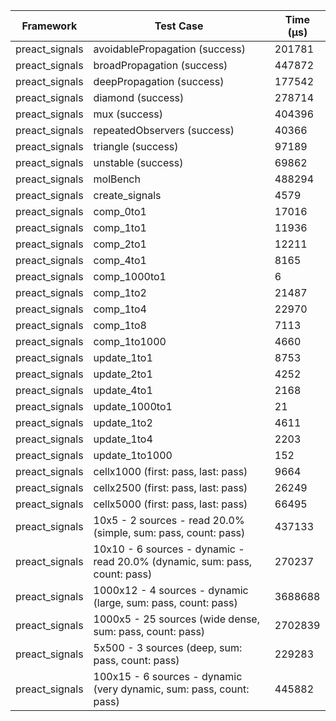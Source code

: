 | Framework | Test Case | Time (μs) |
| --- | --- | --- |
| preact_signals | avoidablePropagation (success) | 201781 |
| preact_signals | broadPropagation (success) | 447872 |
| preact_signals | deepPropagation (success) | 177542 |
| preact_signals | diamond (success) | 278714 |
| preact_signals | mux (success) | 404396 |
| preact_signals | repeatedObservers (success) | 40366 |
| preact_signals | triangle (success) | 97189 |
| preact_signals | unstable (success) | 69862 |
| preact_signals | molBench | 488294 |
| preact_signals | create_signals | 4579 |
| preact_signals | comp_0to1 | 17016 |
| preact_signals | comp_1to1 | 11936 |
| preact_signals | comp_2to1 | 12211 |
| preact_signals | comp_4to1 | 8165 |
| preact_signals | comp_1000to1 | 6 |
| preact_signals | comp_1to2 | 21487 |
| preact_signals | comp_1to4 | 22970 |
| preact_signals | comp_1to8 | 7113 |
| preact_signals | comp_1to1000 | 4660 |
| preact_signals | update_1to1 | 8753 |
| preact_signals | update_2to1 | 4252 |
| preact_signals | update_4to1 | 2168 |
| preact_signals | update_1000to1 | 21 |
| preact_signals | update_1to2 | 4611 |
| preact_signals | update_1to4 | 2203 |
| preact_signals | update_1to1000 | 152 |
| preact_signals | cellx1000 (first: pass, last: pass) | 9664 |
| preact_signals | cellx2500 (first: pass, last: pass) | 26249 |
| preact_signals | cellx5000 (first: pass, last: pass) | 66495 |
| preact_signals | 10x5 - 2 sources - read 20.0% (simple, sum: pass, count: pass) | 437133 |
| preact_signals | 10x10 - 6 sources - dynamic - read 20.0% (dynamic, sum: pass, count: pass) | 270237 |
| preact_signals | 1000x12 - 4 sources - dynamic (large, sum: pass, count: pass) | 3688688 |
| preact_signals | 1000x5 - 25 sources (wide dense, sum: pass, count: pass) | 2702839 |
| preact_signals | 5x500 - 3 sources (deep, sum: pass, count: pass) | 229283 |
| preact_signals | 100x15 - 6 sources - dynamic (very dynamic, sum: pass, count: pass) | 445882 |
